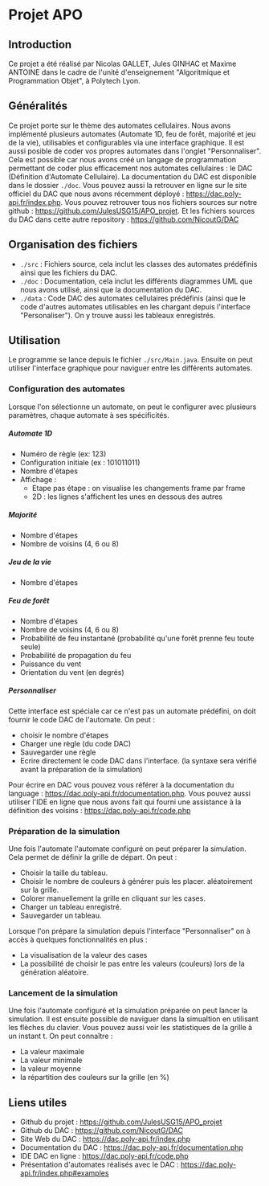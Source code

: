 # Projet APO
## Introduction
Ce projet a été réalisé par Nicolas GALLET, Jules GINHAC et Maxime ANTOINE dans le cadre de l'unité d'enseignement "Algoritmique et Programmation Objet", à Polytech Lyon.
## Généralités
Ce projet porte sur le thème des automates cellulaires. Nous avons implémenté plusieurs automates (Automate 1D, feu de forêt, majorité et jeu de la vie), utilisables et configurables via une interface graphique. Il est aussi posible de coder vos propres automates dans l'onglet "Personnaliser".
Cela est possible car nous avons créé un langage de programmation permettant de coder plus efficacement nos automates cellulaires : le DAC (Définition d'Automate Cellulaire). La documentation du DAC est disponible dans le dossier `./doc`. Vous pouvez aussi la retrouver en ligne sur le site officiel du DAC que nous avons récemment déployé : https://dac.poly-api.fr/index.php.
Vous pouvez retrouver tous nos fichiers sources sur notre github : https://github.com/JulesUSG15/APO_projet.
Et les fichiers sources du DAC dans cette autre repository : https://github.com/NicoutG/DAC

## Organisation des fichiers
- `./src` : Fichiers source, cela inclut les classes des automates prédéfinis ainsi que les fichiers du DAC.
- `./doc` : Documentation, cela inclut les différents diagrammes UML que nous avons utilisé, ainsi que la documentation du DAC.
- `./data` : Code DAC des automates cellulaires prédéfinis (ainsi que le code d'autres automates utilisables en les chargant depuis l'interface "Personaliser"). On y trouve aussi les tableaux enregistrés.

## Utilisation
Le programme se lance depuis le fichier `./src/Main.java`.
Ensuite on peut utiliser l'interface graphique pour naviguer entre les différents automates.

### Configuration des automates
Lorsque l'on sélectionne un automate, on peut le configurer avec plusieurs paramètres, chaque automate à ses spécificités.
##### Automate 1D
- Numéro de règle (ex: 123)
- Configuration initiale (ex : 101011011)
- Nombre d'étapes
- Affichage :
    - Etape pas étape : on visualise les changements frame par frame
    - 2D : les lignes s'affichent les unes en dessous des autres
##### Majorité
- Nombre d'étapes
- Nombre de voisins (4, 6 ou 8)
##### Jeu de la vie
- Nombre d'étapes
##### Feu de forêt 
- Nombre d'étapes
- Nombre de voisins (4, 6 ou 8)
- Probabilité de feu instantané (probabilité qu'une forêt prenne feu toute seule)
- Probabilité de propagation du feu
- Puissance du vent
- Orientation du vent (en degrés)
##### Personnaliser
Cette interface est spéciale car ce n'est pas un automate prédéfini, on doit fournir le code DAC de l'automate.
On peut :
- choisir le nombre d'étapes
- Charger une règle (du code DAC)
- Sauvegarder une règle
- Ecrire directement le code DAC dans l'interface. (la syntaxe sera vérifié avant la préparation de la simulation)

Pour écrire en DAC vous pouvez vous référer à la documentation du language : https://dac.poly-api.fr/documentation.php. Vous pouvez aussi utiliser l'IDE en ligne que nous avons fait qui fourni une assistance à la définition des voisins : https://dac.poly-api.fr/code.php 

### Préparation de la simulation
Une fois l'automate l'automate configuré on peut préparer la simulation. Cela permet de définir la grille de départ.
On peut :
- Choisir la taille du tableau.
- Choisir le nombre de couleurs à générer puis les placer. aléatoirement sur la grille.
- Colorer manuellement la grille en cliquant sur les cases.
- Charger un tableau enregistré.
- Sauvegarder un tableau.

Lorsque l'on prépare la simulation depuis l'interface "Personnaliser" on à accès à quelques fonctionnalités en plus :
- La visualisation de la valeur des cases
- La possibilité de choisir le pas entre les valeurs (couleurs) lors de la génération aléatoire.

### Lancement de la simulation
Une fois l'automate configuré et la simulation préparée on peut lancer la simulation.
Il est ensuite possible de naviguer dans la simualtion en utilisant les flèches du clavier. Vous pouvez aussi voir les statistiques de la grille à un instant t. On peut connaître :
- La valeur maximale
- La valeur minimale
- la valeur moyenne
- la répartition des couleurs sur la grille (en %)

## Liens utiles
- Github du projet : https://github.com/JulesUSG15/APO_projet
- Github du DAC : https://github.com/NicoutG/DAC
- Site Web du DAC : https://dac.poly-api.fr/index.php
- Documentation du DAC : https://dac.poly-api.fr/documentation.php
- IDE DAC en ligne : https://dac.poly-api.fr/code.php
- Présentation d'automates réalisés avec le DAC : https://dac.poly-api.fr/index.php#examples
